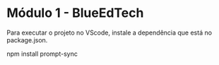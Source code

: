 # Módulo 1 - BlueEdTech

Para executar o projeto no VScode, instale a dependência que está no package.json.

npm install prompt-sync
